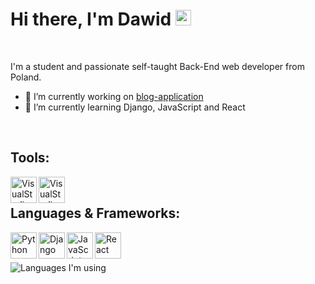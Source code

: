 ### <h1>Hi there, I'm Dawid <img src="https://media.giphy.com/media/hvRJCLFzcasrR4ia7z/giphy.gif" width="25px"></h1>
<br>

I'm a student and passionate self-taught Back-End web developer from Poland.

- 🔭 I’m currently working on [blog-application](https://github.com/xdawxd/blog)
- 🌱 I’m currently learning Django, JavaScript and React
<br>

## Tools:

<img align="left" alt="VisualStudio" width="42px" src="https://user-images.githubusercontent.com/58686770/118040368-ba1bea00-b371-11eb-9d8b-14afc4734fdf.png">
<img align="left" alt="VisualStudioCode" width="42px" src="https://user-images.githubusercontent.com/58686770/118040413-c30cbb80-b371-11eb-9755-561b6be4a0ce.png">
<br>

## Languages & Frameworks:
<!-- https://user-images.githubusercontent.com/58686770/117437194-2ccf3480-af30-11eb-83aa-27ce54bcdf0b.png -->

<img align="left" alt="Python" width="42px" src="https://user-images.githubusercontent.com/58686770/117436962-dc57d700-af2f-11eb-977a-7ae1a9e90bde.png">
<img align="left" alt="Django" width="42px" src="https://user-images.githubusercontent.com/58686770/117437138-1a54fb00-af30-11eb-9617-48b28eb70aa5.jpg">
<img align="left" alt="JavaScript" width="42px" src="https://user-images.githubusercontent.com/58686770/117439447-22626a00-af33-11eb-8336-42e9489ecc52.png">
<img align="left" alt="React" width="42px" src="https://user-images.githubusercontent.com/58686770/117439649-62c1e800-af33-11eb-85fc-cf94ea5fb959.png">
<br><br>

![Languages I'm using](https://github-readme-stats-anuraghazra1.vercel.app/api/top-langs/?username=xdawxd&layout=compact&theme=material-palenight)
<br>
